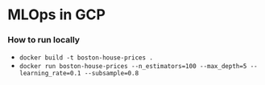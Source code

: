 # MLOps in GCP


### How to run locally

- `docker build -t boston-house-prices .`
- `docker run boston-house-prices --n_estimators=100 --max_depth=5 --learning_rate=0.1 --subsample=0.8`
